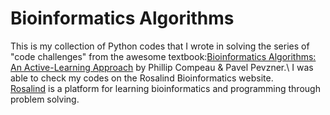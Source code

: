 # Bioinformatics Algorithms 
This is my collection of Python codes that I wrote in solving the series of "code challenges" from the awesome textbook:[Bioinformatics Algorithms: An Active-Learning Approach](http://bioinformaticsalgorithms.org/) by Phillip Compeau & Pavel Pevzner.\\
I was able to check my codes on the Rosalind Bioinformatics website.  
[Rosalind](http://rosalind.info/problems/list-view/?location=bioinformatics-textbook-track "Rosalind") is a platform for learning bioinformatics and programming through problem solving. 

